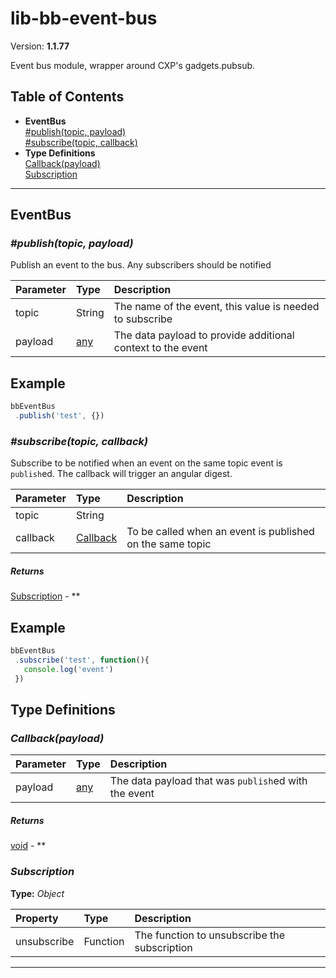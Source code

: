 # lib-bb-event-bus


Version: **1.1.77**

Event bus module, wrapper around CXP's gadgets.pubsub.

## Table of Contents
- **EventBus**<br/>    <a href="#EventBus_publish">#publish(topic, payload)</a><br/>    <a href="#EventBus_subscribe">#subscribe(topic, callback)</a><br/>
- **Type Definitions**<br/>    <a href="#Callback">Callback(payload)</a><br/>    <a href="#Subscription">Subscription</a><br/>

---

## EventBus


### <a name="EventBus_publish"></a>*#publish(topic, payload)*

Publish an event to the bus. Any subscribers should be notified

| Parameter | Type | Description |
| :-- | :-- | :-- |
| topic | String | The name of the event, this value is needed to subscribe |
| payload | [any](#any) | The data payload to provide additional context to the event |

## Example

```javascript
bbEventBus
 .publish('test', {})
```

### <a name="EventBus_subscribe"></a>*#subscribe(topic, callback)*

Subscribe to be notified when an event on the same topic event is `publish`ed.
The callback will trigger an angular digest.

| Parameter | Type | Description |
| :-- | :-- | :-- |
| topic | String |  |
| callback | [Callback](#Callback) | To be called when an event is published on the same topic |

##### Returns

[Subscription](#Subscription) - **

## Example

```javascript
bbEventBus
 .subscribe('test', function(){
   console.log('event')
 })
```

## Type Definitions



### <a name="Callback"></a>*Callback(payload)*


| Parameter | Type | Description |
| :-- | :-- | :-- |
| payload | [any](#any) | The data payload that was `publish`ed with the event |

##### Returns

[void](#void) - **

### <a name="Subscription"></a>*Subscription*


**Type:** *Object*


| Property | Type | Description |
| :-- | :-- | :-- |
| unsubscribe | Function | The function to unsubscribe the subscription |

---
